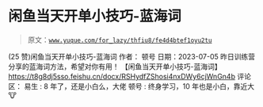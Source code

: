 # 闲鱼当天开单小技巧-蓝海词

> 原文：[`www.yuque.com/for_lazy/thfiu8/fe4d4btef1oyu2tu`](https://www.yuque.com/for_lazy/thfiu8/fe4d4btef1oyu2tu)

<ne-h2 id="faced2d6" data-lake-id="faced2d6"><ne-heading-ext><ne-heading-anchor></ne-heading-anchor><ne-heading-fold></ne-heading-fold></ne-heading-ext><ne-heading-content><ne-text id="u0a1da46c">(25 赞)闲鱼当天开单小技巧-蓝海词</ne-text></ne-heading-content></ne-h2> <ne-p id="u844e3be4" data-lake-id="u844e3be4"><ne-text id="ucaab353e">作者： 顿号</ne-text></ne-p> <ne-p id="ua506da5a" data-lake-id="ua506da5a"><ne-text id="u4e194cc8">日期：2023-07-05</ne-text></ne-p> <ne-p id="u113abe87" data-lake-id="u113abe87"><ne-text id="ud8ae2a88">昨日训练营分享的蓝海词方法，希望对你有用！</ne-text> <ne-text id="u80b592b6">【闲鱼当天开单小技巧-蓝海词】</ne-text> [<ne-text id="u1798bb54">https://t8g8dj5sso.feishu.cn/docx/RSHydfZShosi4nxDWy6cjWnGn4b</ne-text>](https://t8g8dj5sso.feishu.cn/docx/RSHydfZShosi4nxDWy6cjWnGn4b)</ne-p> <ne-hole id="u8059fb42" data-lake-id="u8059fb42"><ne-card data-card-name="hr" data-card-type="block" id="fziZ1" data-event-boundary="card"><ne-p id="u253cf867" data-lake-id="u253cf867"><ne-text id="u057e0c80">评论区：</ne-text></ne-p> <ne-p id="u5c5cc05e" data-lake-id="u5c5cc05e"><ne-text id="uafa98171">易生 : 8 年了，还是小白么，大佬</ne-text> <ne-text id="u6f158a51">顿号 : 终身学习，10 年也是小白，靠近大🐮</ne-text></ne-p></ne-card></ne-hole>